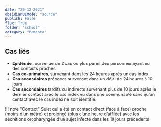```yaml
---
date: "29-12-2021"
obsidianUIMode: "source"
publish: False
flux: True
folder: "school"
category: "Memento"
---
```


## Cas liés
- **Epidémie** : survenue de 2 cas ou plus parmi des personnes ayant eu des contacts proches
- **Cas co-primaires**, survenant dans les 24 heures après un cas index
- **Cas secondaires** précoces survenant dans un délai de 24 heures à 10 jours ,
- **Cas secondaires** tardifs ou indirects survenant plus de 10 jours après le dernier contact avec le cas index ou dans une communauté sans qu’un contact avec le cas index ne soit identifié.

!!! note "Contact"
	Sujet qui a été en contact direct (face à face) proche (moins d’un mètre) et prolongé (plus d’une heure d’affilée) avec les sécrétions oropharyngée d’un sujet infecté dans les 10 jours précédents 
